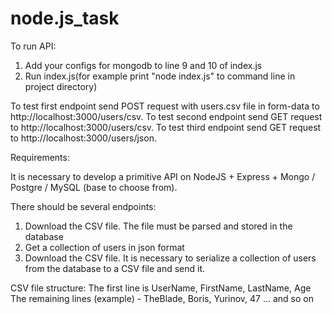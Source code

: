 # node.js_task

To run API:
 1. Add your configs for mongodb to line 9 and 10 of index.js
 2. Run index.js(for example print "node index.js" to command line in project directory)
 
To test first endpoint send POST request with users.csv file in form-data to http://localhost:3000/users/csv.
To test second endpoint send GET request to http://localhost:3000/users/csv.
To test third endpoint send GET request to http://localhost:3000/users/json.

Requirements: 
  
  It is necessary to develop a primitive API on NodeJS + Express + Mongo / Postgre / MySQL (base to choose from).

  There should be several endpoints:

  1. Download the CSV file. The file must be parsed and stored in the database
  2. Get a collection of users in json format
  3. Download the CSV file. It is necessary to serialize a collection of users from the database to a CSV file and send it.

  CSV file structure:
  The first line is UserName, FirstName, LastName, Age
  The remaining lines (example) - TheBlade, Boris, Yurinov, 47
  ... and so on

